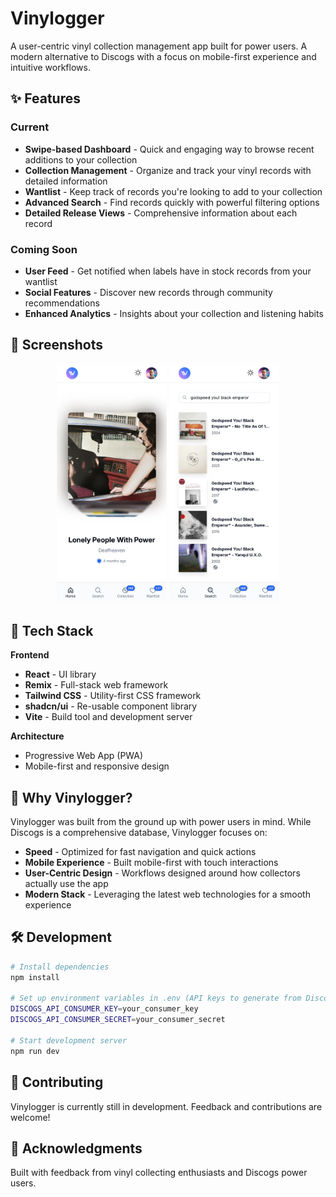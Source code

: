 # Vinylogger

A user-centric vinyl collection management app built for power users. A modern alternative to Discogs with a focus on mobile-first experience and intuitive workflows.

## ✨ Features

### Current
- **Swipe-based Dashboard** - Quick and engaging way to browse recent additions to your collection
- **Collection Management** - Organize and track your vinyl records with detailed information
- **Wantlist** - Keep track of records you're looking to add to your collection
- **Advanced Search** - Find records quickly with powerful filtering options
- **Detailed Release Views** - Comprehensive information about each record

### Coming Soon
- **User Feed** - Get notified when labels have in stock records from your wantlist
- **Social Features** - Discover new records through community recommendations
- **Enhanced Analytics** - Insights about your collection and listening habits

## 📸 Screenshots

<p align="center">
  <img src="./screenshots/home-light.webp" width="35%" alt="Home page - Light mode">
  <img src="./screenshots/search-light.webp" width="35%" alt="Search - Light mode">
</p>

## 🚀 Tech Stack

**Frontend**
- **React** - UI library
- **Remix** - Full-stack web framework
- **Tailwind CSS** - Utility-first CSS framework
- **shadcn/ui** - Re-usable component library
- **Vite** - Build tool and development server

**Architecture**
- Progressive Web App (PWA)
- Mobile-first and responsive design

## 🎯 Why Vinylogger?

Vinylogger was built from the ground up with power users in mind. While Discogs is a comprehensive database, Vinylogger focuses on:

- **Speed** - Optimized for fast navigation and quick actions
- **Mobile Experience** - Built mobile-first with touch interactions
- **User-Centric Design** - Workflows designed around how collectors actually use the app
- **Modern Stack** - Leveraging the latest web technologies for a smooth experience

## 🛠️ Development

```bash
# Install dependencies
npm install

# Set up environment variables in .env (API keys to generate from Discogs)
DISCOGS_API_CONSUMER_KEY=your_consumer_key
DISCOGS_API_CONSUMER_SECRET=your_consumer_secret

# Start development server
npm run dev
```

## 🤝 Contributing

Vinylogger is currently still in development. Feedback and contributions are welcome!


## 🙏 Acknowledgments

Built with feedback from vinyl collecting enthusiasts and Discogs power users.
